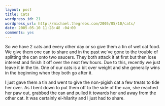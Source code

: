 ```yaml
--- 
layout: post
title: Cats
wordpress_id: 21
wordpress_url: http://michael.thegrebs.com/2005/05/10/cats/
date: 2005-05-10 11:28:48 -04:00
comments: yes
---
```

So we have 2 cats and every other day or so give them a tin of wet cat food.  We give them one can to share and in the past we've gone to the trouble of splitting the can onto two saucers.  They both attack it at first but then lose interest and finish it off over the next few hours.  Due to this, recently we just leave it in the tin.  One of our cats is a bit over weight and she generally wins in the beginning when they both go after it.

I just gave them a tin and went to give the non-pigish cat a few treats to tide her over. As I bent down to put them off to the side of the can, she reached her paw out, grabbed the can and pulled it towards her and away from the other cat.  It was certainly el-hilarity and I just had to share.
